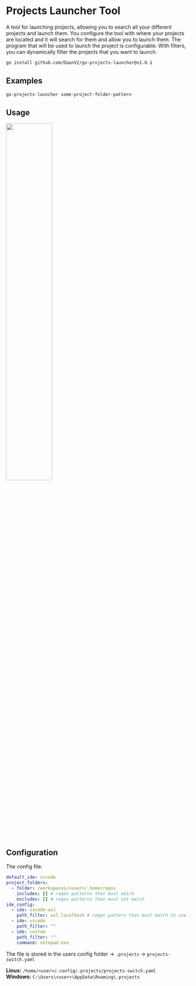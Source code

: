 # Projects Launcher Tool

A tool for launching projects, allowing you to search all your different projects and launch them. You configure the tool with where your projects are located and it will search for them and allow you to launch them. The program that will be used to launch the project is configurable. With filters, you can dynamically filter the projects that you want to launch.

```bash
go install github.com/DaanV2/go-projects-launcher@v1.0.1
```

## Examples

```bash
go-projects-launcher some-project-folder-pattern
```

## Usage

<img src="https:./docs/assets/example.png" width=50%>

## Configuration

The config file:

```yaml
default_ide: vscode
project_folders:
  - folder: /workspaces/<user>/.home/repos
    includes: [] # regex patterns that must match
    excludes: [] # regex patterns that must not match
ide_config:
  - ide: vscode-wsl
    path_filter: wsl.localhost # regex pattern that must match to use this ide
  - ide: vscode
    path_filter: ""
  - ide: custom
    path_filter: ""
    command: notepad.exe
```

The file is stored in the users config folder -> `.projects` -> `projects-switch.yaml`

**Linux:** `/home/<user>/.config/.projects/projects-switch.yaml`  
**Windows:** `C:\Users\<user>\AppData\Roaming\.projects`  
